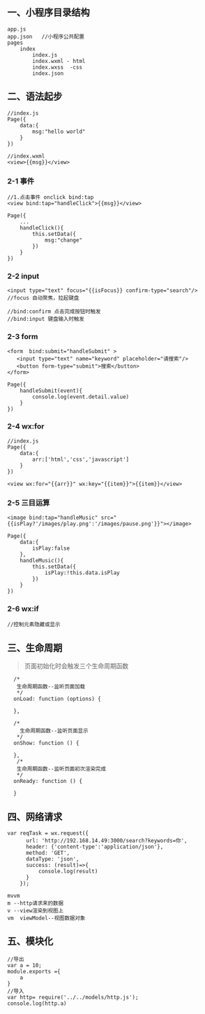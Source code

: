 ## 一、小程序目录结构

```
app.js 
app.json   //小程序公共配置
pages 
	index
		index.js
		index.wxml - html
		index.wxss  -css
		index.json 
```



## 二、语法起步

```
//index.js
Page({
    data:{
        msg:"hello world"
    }
})
```

```
//index.wxml
<view>{{msg}}</view>
```

### 2-1 事件

```
//1.点击事件 onclick bind:tap
<view bind:tap="handleClick">{{msg}}</view>

Page({
    ...
    handleClick(){
        this.setData({
            msg:"change"
        })
    }
})
```

### 2-2 input

```
<input type="text" focus="{{isFocus}} confirm-type="search"/>
//focus 自动聚焦，拉起键盘
```

```
//bind:confirm 点击完成按钮时触发
//bind:input 键盘输入时触发
```

### 2-3 form

```
<form  bind:submit="handleSubmit" >
   <input type="text" name="keyword" placeholder="请搜索"/>
   <button form-type="submit">搜索</button>
</form>
```



```
Page({
    handleSubmit(event){
        console.log(event.detail.value)
    }
})
```

### 2-4 wx:for

```
//index.js
Page({
    data:{
        arr:['html','css','javascript']
    }
})
```

```
<view wx:for="{{arr}}" wx:key="{{item}}">{{item}}</view>
```

### 2-5 三目运算

```
<image bind:tap="handleMusic" src="{{isPlay?'/images/play.png':'/images/pause.png'}}"></image>
```

```
Page({
    data:{
        isPlay:false
    },
    handleMusic(){
        this.setData({
            isPlay:!this.data.isPlay
        })
    }
})
```

### 2-6 wx:if

```
//控制元素隐藏或显示
```

## 三、生命周期

> 页面初始化时会触发三个生命周期函数

```
  /*
   生命周期函数--监听页面加载
   */
  onLoad: function (options) {

  },

  /*
    生命周期函数--监听页面显示
   */
  onShow: function () {

  },
   /*
   生命周期函数--监听页面初次渲染完成
   */
  onReady: function () {

  }
```

## 四、网络请求

```
var reqTask = wx.request({
      url: 'http://192.168.14.49:3000/search?keywords=你',
      header: {'content-type':'application/json'},
      method: 'GET',
      dataType: 'json',
      success: (result)=>{
          console.log(result)
      }
    });
```

```
mvvm
m --http请求来的数据
v --view渲染到视图上
vm  viewModel--视图数据对象
```

## 五、模块化

```
//导出
var a = 10;
module.exports ={
    a
}
//导入
var http= require('../../models/http.js');
console.log(http.a)
```

